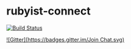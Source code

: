 # rubyist-connect

[![Build Status](https://travis-ci.org/springaki/rubyist-connect.svg?branch=master)](https://travis-ci.org/springaki/rubyist-connect)

[![Gitter](https://badges.gitter.im/Join Chat.svg)](https://gitter.im/yuji-shimoda/rubyist-connect?utm_source=badge&utm_medium=badge&utm_campaign=pr-badge&utm_content=badge)
